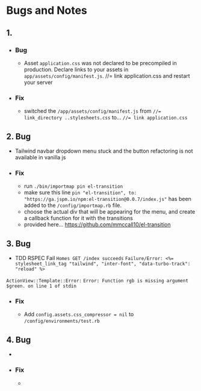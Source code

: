 # Bugs and Notes


## 1. 
- ### Bug
  - Asset `application.css` was not declared to be precompiled in production. Declare links to your assets in `app/assets/config/manifest.js`. //= link application.css and restart your server
- ### Fix
  - switched the `/app/assets/config/manifest.js` from `//= link_directory ..stylesheets.css` to... `//= link application.css`



## 2. Bug
- Tailwind navbar dropdown menu stuck and the button refactoring is not available in vanilla js
- ### Fix
  - run `./bin/importmap pin el-transition`
  - make sure this line `pin "el-transition", to: "https://ga.jspm.io/npm:el-transition@0.0.7/index.js"` has been added to the `/config/importmap.rb` file.
  - choose the actual div that will be appearing for the menu, and create a callback function for it with the transitions
  - provided here... https://github.com/mmccall10/el-transition



## 3. Bug
- TDD RSPEC Fail
`Homes GET /index succeeds`
`Failure/Error: <%= stylesheet_link_tag "tailwind", "inter-font", "data-turbo-track": "reload" %>`

`ActionView::Template::Error:`
`Error: Function rgb is missing argument $green. on line 1 of stdin`
- ### Fix
  - Add `config.assets.css_compressor = nil` to `/config/environments/test.rb`




## 4. Bug
-
- ### Fix
  -



